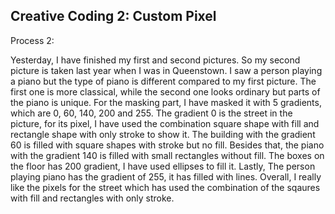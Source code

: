 ## Creative Coding 2: Custom Pixel

Process 2:

Yesterday, I have finished my first and second pictures. So my second picture is taken last year when I was in Queenstown. I saw a person playing a piano but the type of piano is different compared to my first picture. The first one is more classical, while the second one looks ordinary but parts of the piano is unique. For the masking part, I have masked it with 5 gradients, which are 0, 60, 140, 200 and 255. The gradient 0 is the street in the picture, for its pixel, I have used the combination square shape with fill and rectangle shape with only stroke to show it. The building with the gradient 60 is filled with square shapes with stroke but no fill. Besides that, the piano with the gradient 140 is filled with small rectangles without fill. The boxes on the floor has 200 gradient, I have used ellipses to fill it. Lastly, The person playing piano has the gradient of 255, it has filled with lines. Overall, I really like the pixels for the street which has used the combination of the sqaures with fill and rectangles with only stroke.